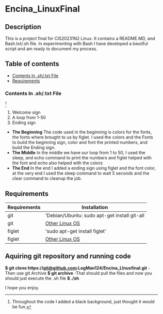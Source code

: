 # Encina_LinuxFinal

## **Description**
This is a project final for CIS20231N2 Linux. It contains a README.MD, and Bash.txt/.sh file.
In experimenting with Bash I have developed a beutiful script and am ready to document my process.
## Table of contents
* [Contents In .sh/.txt File](#Contents-In-.sh/.txt-File )
* [Requirements](#Requirements)
  
### **Contents In .sh/.txt File** 
[^1]
1. Welcome sign
2. A loop from 1-50
3. Ending sign
- **The Beginning**
The code used in the beginning is colors for the fonts, the fonts where brought to us by figlet. 
I used the colors and the Fonts to build the beginning sign, color and font the printed numbers, and build the Ending sign.
- **The Middle**
In the middle we have our loop from 1 to 50, I used the sleep, and echo command to print the numbers and figlet helped with the font and echo also helped with the colors
- **The End**
In the end I added a ending sign using figlet and the font color, at the very end I used the sleep command to wait 5 seconds and the clear command to cleanup the job.

[^1]: Throughout the code I added a black background, just thought it would be fun.

## **Requirements**
|Requirements | Installation |
| ---------------- | ------------- |
| git | 'Debian/Ubuntu: sudo apt-get install git-all |
| git | [Other Linux OS](https://git-scm.com/downloads/linux) |
| figlet | 'sudo apt-get install figlet' |
| figlet | [Other Linux OS](https://thelinuxcode.com/figlet-command-linux/)|

## Aquiring git repository and running code
**$ git clone https://git@github.com:LogMan124/Encina_LInuxfinal.git**
-Then use git Archive
**$ git archive**
-That should pull the files and now you should just execute the .sh file
**$ ./sh**

I hope you enjoy.
